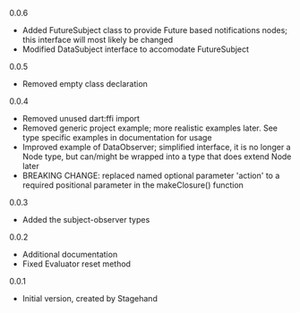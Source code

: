 0.0.6

- Added FutureSubject class to provide Future based notifications nodes; this
interface will most likely be changed
- Modified DataSubject interface to accomodate FutureSubject

0.0.5

- Removed empty class declaration

0.0.4

- Removed unused dart:ffi import
- Removed generic project example; more realistic examples later. See type
specific examples in documentation for usage
- Improved example of DataObserver; simplified interface, it is no longer a Node
 type, but can/might be wrapped into a type that does extend Node later
- BREAKING CHANGE: replaced named optional parameter 'action' to a
required positional parameter in the makeClosure() function

0.0.3

- Added the subject-observer types

0.0.2

- Additional documentation
- Fixed Evaluator reset method

0.0.1

- Initial version, created by Stagehand
